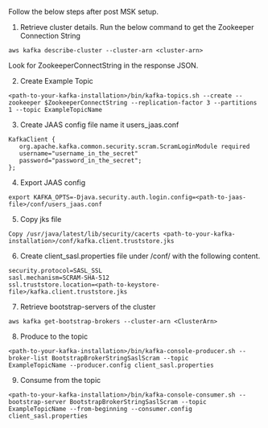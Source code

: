 Follow the below steps after post MSK setup.

1. Retrieve cluster details. Run the below command to get the Zookeeper Connection String

```
aws kafka describe-cluster --cluster-arn <cluster-arn>
```

Look for ZookeeperConnectString in the response JSON.

2. Create Example Topic

```
<path-to-your-kafka-installation>/bin/kafka-topics.sh --create --zookeeper $ZookeeperConnectString --replication-factor 3 --partitions 1 --topic ExampleTopicName
```

3. Create JAAS config file name it users_jaas.conf

```
KafkaClient {
   org.apache.kafka.common.security.scram.ScramLoginModule required
   username="username_in_the_secret"
   password="password_in_the_secret";
};
```

4. Export JAAS config

```
export KAFKA_OPTS=-Djava.security.auth.login.config=<path-to-jaas-file>/conf/users_jaas.conf
```

5. Copy jks file

```
Copy /usr/java/latest/lib/security/cacerts <path-to-your-kafka-installation>/conf/kafka.client.truststore.jks
```

6. Create client_sasl.properties file under <path-to-jaas-file>/conf/ with the following content.

```
security.protocol=SASL_SSL
sasl.mechanism=SCRAM-SHA-512
ssl.truststore.location=<path-to-keystore-file>/kafka.client.truststore.jks
```

7. Retrieve bootstrap-servers of the cluster

```
aws kafka get-bootstrap-brokers --cluster-arn <ClusterArn>
```

8. Produce to the topic

```
<path-to-your-kafka-installation>/bin/kafka-console-producer.sh --broker-list BootstrapBrokerStringSaslScram --topic
ExampleTopicName --producer.config client_sasl.properties
```

9. Consume from the topic

```
<path-to-your-kafka-installation>/bin/kafka-console-consumer.sh --bootstrap-server BootstrapBrokerStringSaslScram --topic ExampleTopicName --from-beginning --consumer.config client_sasl.properties
```
